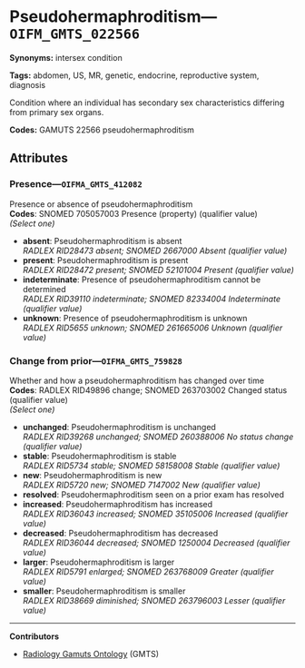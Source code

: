 # Pseudohermaphroditism—`OIFM_GMTS_022566`

**Synonyms:** intersex condition

**Tags:** abdomen, US, MR, genetic, endocrine, reproductive system, diagnosis

Condition where an individual has secondary sex characteristics differing from primary sex organs.

**Codes:** GAMUTS 22566 pseudohermaphroditism

## Attributes

### Presence—`OIFMA_GMTS_412082`

Presence or absence of pseudohermaphroditism  
**Codes**: SNOMED 705057003 Presence (property) (qualifier value)  
*(Select one)*

- **absent**: Pseudohermaphroditism is absent  
_RADLEX RID28473 absent; SNOMED 2667000 Absent (qualifier value)_
- **present**: Pseudohermaphroditism is present  
_RADLEX RID28472 present; SNOMED 52101004 Present (qualifier value)_
- **indeterminate**: Presence of pseudohermaphroditism cannot be determined  
_RADLEX RID39110 indeterminate; SNOMED 82334004 Indeterminate (qualifier value)_
- **unknown**: Presence of pseudohermaphroditism is unknown  
_RADLEX RID5655 unknown; SNOMED 261665006 Unknown (qualifier value)_

### Change from prior—`OIFMA_GMTS_759828`

Whether and how a pseudohermaphroditism has changed over time  
**Codes**: RADLEX RID49896 change; SNOMED 263703002 Changed status (qualifier value)  
*(Select one)*

- **unchanged**: Pseudohermaphroditism is unchanged  
_RADLEX RID39268 unchanged; SNOMED 260388006 No status change (qualifier value)_
- **stable**: Pseudohermaphroditism is stable  
_RADLEX RID5734 stable; SNOMED 58158008 Stable (qualifier value)_
- **new**: Pseudohermaphroditism is new  
_RADLEX RID5720 new; SNOMED 7147002 New (qualifier value)_
- **resolved**: Pseudohermaphroditism seen on a prior exam has resolved  
- **increased**: Pseudohermaphroditism has increased  
_RADLEX RID36043 increased; SNOMED 35105006 Increased (qualifier value)_
- **decreased**: Pseudohermaphroditism has decreased  
_RADLEX RID36044 decreased; SNOMED 1250004 Decreased (qualifier value)_
- **larger**: Pseudohermaphroditism is larger  
_RADLEX RID5791 enlarged; SNOMED 263768009 Greater (qualifier value)_
- **smaller**: Pseudohermaphroditism is smaller  
_RADLEX RID38669 diminished; SNOMED 263796003 Lesser (qualifier value)_

---

**Contributors**

- [Radiology Gamuts Ontology](https://gamuts.net/) (GMTS)
